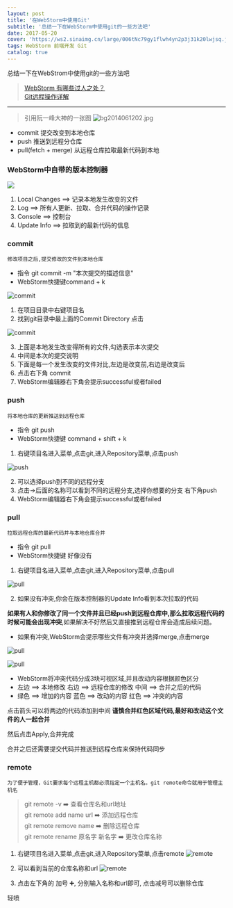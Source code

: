 ```yaml
---
layout: post
title: '在WebStorm中使用Git'
subtitle: '总结一下在WebStorm中使用git的一些方法吧'
date: 2017-05-20
cover: 'https://ws2.sinaimg.cn/large/006tNc79gy1flwh4yn2p3j31k20lwjsq.jpg'
tags: WebStorm 前端开发 Git
catalog: true
---
```


总结一下在WebStrom中使用git的一些方法吧

>[WebStorm 有哪些过人之处？](https://www.zhihu.com/question/20936155) <br>
>[Git远程操作详解](http://www.ruanyifeng.com/blog/2014/06/git_remote.html)

---
> 引用阮一峰大神的一张图
![bg2014061202.jpg](http://upload-images.jianshu.io/upload_images/7237693-5156e7a0ca49a99c.jpg?imageMogr2/auto-orient/strip%7CimageView2/2/w/1240)

* commit 提交改变到本地仓库
* push 推送到远程分仓库
* pull(fetch + merge) 从远程仓库拉取最新代码到本地

### WebStorm中自带的版本控制器
![](http://upload-images.jianshu.io/upload_images/7237693-c6eed7c0b9f73528.png?imageMogr2/auto-orient/strip%7CimageView2/2/w/1240)

1. Local Changes ==> 记录本地发生改变的文件
2. Log ==> 所有人更新、拉取、合并代码的操作记录
3. Console ==> 控制台
4. Update Info ==> 拉取到的最新代码的信息

### commit
`修改项目之后,提交修改的文件到本地仓库`
* 指令 git commit  -m "本次提交的描述信息"
* WebStorm快捷键command + k

![commit](http://upload-images.jianshu.io/upload_images/7237693-b62d32aa42b707fa.png?imageMogr2/auto-orient/strip%7CimageView2/2/w/1240)

1. 在项目目录中右键项目名
2. 找到git目录中最上面的Commit Directory 点击

![commit](http://upload-images.jianshu.io/upload_images/7237693-fa948cd1b6b73e05.png?imageMogr2/auto-orient/strip%7CimageView2/2/w/1240)

3. 上面是本地发生改变得所有的文件,勾选表示本次提交
4. 中间是本次的提交说明
5. 下面是每一个发生改变的文件对比,左边是改变前,右边是改变后
6. 点击右下角 commit
7. WebStorm编辑器右下角会提示successful或者failed

### push
`将本地仓库的更新推送到远程仓库`
* 指令 git push
* WebStorm快捷键 command + shift + k

1. 右键项目名进入菜单,点击git,进入Repository菜单,点击push

![push](http://upload-images.jianshu.io/upload_images/7237693-3f18e08c93c32063.png?imageMogr2/auto-orient/strip%7CimageView2/2/w/1240)

2. 可以选择push到不同的远程分支
3. 点击→后面的名称可以看到不同的远程分支,选择你想要的分支 右下角push
4. WebStorm编辑器右下角会提示successful或者failed

### pull
`拉取远程仓库的最新代码并与本地仓库合并`
* 指令 git pull
* WebStorm快捷键 好像没有

1. 右键项目名进入菜单,点击git,进入Repository菜单,点击pull

![pull](http://upload-images.jianshu.io/upload_images/7237693-738bc4e10fa40e7c.png?imageMogr2/auto-orient/strip%7CimageView2/2/w/1240)


2. 如果没有冲突,你会在版本控制器的Update Info看到本次拉取的代码

**如果有人和你修改了同一个文件并且已经push到远程仓库中,那么拉取远程代码的时候可能会出现冲突**,如果解决不好然后又直接推到远程仓库会造成后续问题。

* 如果有冲突,WebStorm会提示哪些文件有冲突并选择merge,点击merge

![pull](http://upload-images.jianshu.io/upload_images/7237693-929369e5ca4dfaad.png?imageMogr2/auto-orient/strip%7CimageView2/2/w/1240)

![pull](http://upload-images.jianshu.io/upload_images/7237693-106806c071ace120.png?imageMogr2/auto-orient/strip%7CimageView2/2/w/1240)



* WebStorm将冲突代码分成3块可视区域,并且改动内容根据颜色区分
* 左边 ==> 本地修改  右边 ==> 远程仓库的修改  中间 ==> 合并之后的代码
* 绿色 ==> 增加的内容  蓝色 ==> 改动的内容  红色 ==> 冲突的内容

点击箭头可以将两边的代码添加到中间
**谨慎合并红色区域代码,最好和改动这个文件的人一起合并**

然后点击Apply,合并完成

合并之后还需要提交代码并推送到远程仓库来保持代码同步

### remote 
`为了便于管理，Git要求每个远程主机都必须指定一个主机名。git remote命令就用于管理主机名`

> git remote -v                    ➡️    查看仓库名和url地址<br/>
> git remote add name url          ➡️     添加远程仓库<br/>
> git remote remove name          ➡️    删除远程仓库<br/>
> git remote rename 原名字 新名字  ➡️    更改仓库名称

1. 右键项目名进入菜单,点击git,进入Repository菜单,点击remote
![remote](https://ws3.sinaimg.cn/large/006tNbRwgy1fupds5ehrhj31h611cdo2.jpg)
2. 可以看到当前的仓库名称和url
![remote](https://ws3.sinaimg.cn/large/006tNbRwgy1fupe2kj23aj30ls0cswf4.jpg)

3. 点击左下角的 加号 ➕, 分别输入名称和url即可, 点击减号可以删除仓库

轻喷





